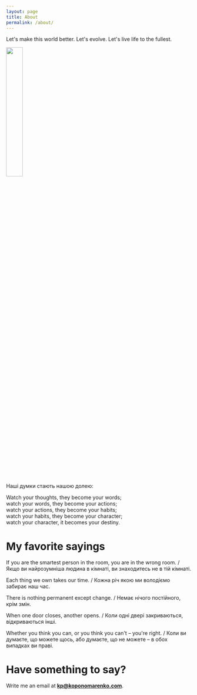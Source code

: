 ```yaml
---
layout: page
title: About
permalink: /about/
---
```


Let's make this world better. Let's evolve. Let's live life to the fullest.

<img src="{{site.baseurl}}/about_me.jpg" width="30%">

Наші думки стають нашою долею:  

Watch your thoughts, they become your words;  
watch your words, they become your actions;  
watch your actions, they become your habits;  
watch your habits, they become your character;  
watch your character, it becomes your destiny.  

# My favorite sayings

If you are the smartest person in the room, you are in the wrong room. /
Якщо ви найрозумніша людина в кімнаті, ви знаходитесь не в тій кімнаті.

Each thing we own takes our time. /
Кожна річ якою ми володіємо забирає наш час.

There is nothing permanent except change. /
Немає нічого постійного, крім змін.

When one door closes, another opens. /
Коли одні двері закриваються, відкриваються інші.

Whether you think you can, or you think you can't – you're right. /
Коли ви думаєте, що можете щось, або думаєте, що не можете – в обох випадках ви праві.

# Have something to say?

Write me an email at **kp@koponomarenko.com**.
